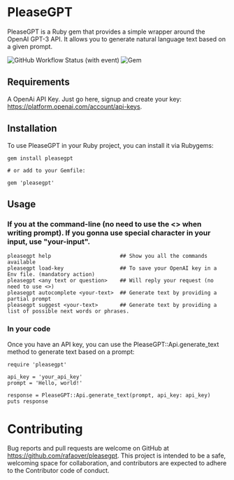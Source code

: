 # PleaseGPT

PleaseGPT is a Ruby gem that provides a simple wrapper around the OpenAI GPT-3 API. It allows you to generate natural language text based on a given prompt.

![GitHub Workflow Status (with event)](https://img.shields.io/github/actions/workflow/status/rafaover/pleasegpt/ci.yml?style=for-the-badge)
![Gem](https://img.shields.io/gem/v/pleasegpt?style=for-the-badge)

## Requirements

A OpenAi API Key. Just go here, signup and create your key: https://platform.openai.com/account/api-keys.

## Installation

To use PleaseGPT in your Ruby project, you can install it via Rubygems:

```
gem install pleasegpt

# or add to your Gemfile:

gem 'pleasegpt'
```

## Usage

### If you at the command-line (no need to use the <> when writing prompt). If you gonna use special character in your input, use "your-input". 

```
pleasegpt help                      ## Show you all the commands available
pleasegpt load-key                  ## To save your OpenAI key in a Env file. (mandatory action)
pleasegpt <any text or question>    ## Will reply your request (no need to use <>)
pleasegpt autocomplete <your-text>  ## Generate text by providing a partial prompt
pleasegpt suggest <your-text>       ## Generate text by providing a list of possible next words or phrases.
```

### In your code

Once you have an API key, you can use the PleaseGPT::Api.generate_text method to generate text based on a prompt:

```
require 'pleasegpt'

api_key = 'your_api_key'
prompt = 'Hello, world!'

response = PleaseGPT::Api.generate_text(prompt, api_key: api_key)
puts response
```

# Contributing

Bug reports and pull requests are welcome on GitHub at https://github.com/rafaover/pleasegpt.
This project is intended to be a safe, welcoming space for collaboration, and contributors are expected to adhere to the Contributor code of conduct.
